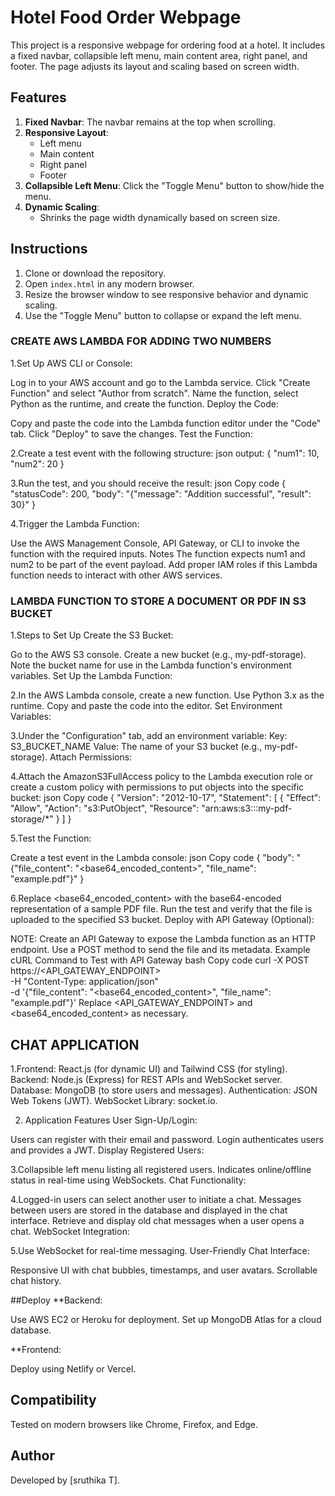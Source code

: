 # Hotel Food Order Webpage

This project is a responsive webpage for ordering food at a hotel. It includes a fixed navbar, collapsible left menu, main content area, right panel, and footer. The page adjusts its layout and scaling based on screen width.

## Features
1. **Fixed Navbar**: The navbar remains at the top when scrolling.
2. **Responsive Layout**:
   - Left menu
   - Main content
   - Right panel
   - Footer
3. **Collapsible Left Menu**: Click the "Toggle Menu" button to show/hide the menu.
4. **Dynamic Scaling**:
   - Shrinks the page width dynamically based on screen size.


## Instructions
1. Clone or download the repository.
2. Open `index.html` in any modern browser.
3. Resize the browser window to see responsive behavior and dynamic scaling.
4. Use the "Toggle Menu" button to collapse or expand the left menu.


### CREATE AWS LAMBDA FOR ADDING TWO NUMBERS
1.Set Up AWS CLI or Console:

Log in to your AWS account and go to the Lambda service.
Click "Create Function" and select "Author from scratch".
Name the function, select Python as the runtime, and create the function.
Deploy the Code:

Copy and paste the code into the Lambda function editor under the "Code" tab.
Click "Deploy" to save the changes.
Test the Function:

2.Create a test event with the following structure:
json output:
{
  "num1": 10,
  "num2": 20
}



3.Run the test, and you should receive the result:
json
Copy code
{
  "statusCode": 200,
  "body": "{\"message\": \"Addition successful\", \"result\": 30}"
}


4.Trigger the Lambda Function:

Use the AWS Management Console, API Gateway, or CLI to invoke the function with the required inputs.
Notes
The function expects num1 and num2 to be part of the event payload.
Add proper IAM roles if this Lambda function needs to interact with other AWS services.


### LAMBDA FUNCTION TO STORE A DOCUMENT OR PDF IN S3 BUCKET

1.Steps to Set Up
Create the S3 Bucket:

Go to the AWS S3 console.
Create a new bucket (e.g., my-pdf-storage).
Note the bucket name for use in the Lambda function's environment variables.
Set Up the Lambda Function:

2.In the AWS Lambda console, create a new function.
Use Python 3.x as the runtime.
Copy and paste the code into the editor.
Set Environment Variables:

3.Under the "Configuration" tab, add an environment variable:
Key: S3_BUCKET_NAME
Value: The name of your S3 bucket (e.g., my-pdf-storage).
Attach Permissions:

4.Attach the AmazonS3FullAccess policy to the Lambda execution role or create a custom policy with permissions to put objects into the specific bucket:
json
Copy code
{
  "Version": "2012-10-17",
  "Statement": [
    {
      "Effect": "Allow",
      "Action": "s3:PutObject",
      "Resource": "arn:aws:s3:::my-pdf-storage/*"
    }
  ]
}


5.Test the Function:

Create a test event in the Lambda console:
json
Copy code
{
  "body": "{\"file_content\": \"<base64_encoded_content>\", \"file_name\": \"example.pdf\"}"
}


6.Replace <base64_encoded_content> with the base64-encoded representation of a sample PDF file.
Run the test and verify that the file is uploaded to the specified S3 bucket.
Deploy with API Gateway (Optional):

NOTE:
Create an API Gateway to expose the Lambda function as an HTTP endpoint.
Use a POST method to send the file and its metadata.
Example cURL Command to Test with API Gateway
bash
Copy code
curl -X POST https://<API_GATEWAY_ENDPOINT> \
-H "Content-Type: application/json" \
-d '{"file_content": "<base64_encoded_content>", "file_name": "example.pdf"}'
Replace <API_GATEWAY_ENDPOINT> and <base64_encoded_content> as necessary.


## CHAT APPLICATION
1.Frontend: React.js (for dynamic UI) and Tailwind CSS (for styling).
Backend: Node.js (Express) for REST APIs and WebSocket server.
Database: MongoDB (to store users and messages).
Authentication: JSON Web Tokens (JWT).
WebSocket Library: socket.io.


2. Application Features
User Sign-Up/Login:

Users can register with their email and password.
Login authenticates users and provides a JWT.
Display Registered Users:

3.Collapsible left menu listing all registered users.
Indicates online/offline status in real-time using WebSockets.
Chat Functionality:

4.Logged-in users can select another user to initiate a chat.
Messages between users are stored in the database and displayed in the chat interface.
Retrieve and display old chat messages when a user opens a chat.
WebSocket Integration:

5.Use WebSocket for real-time messaging.
User-Friendly Chat Interface:

Responsive UI with chat bubbles, timestamps, and user avatars.
Scrollable chat history.

##Deploy
**Backend:

Use AWS EC2 or Heroku for deployment.
Set up MongoDB Atlas for a cloud database.

**Frontend:

Deploy using Netlify or Vercel.

## Compatibility
Tested on modern browsers like Chrome, Firefox, and Edge.

## Author
Developed by [sruthika T].

